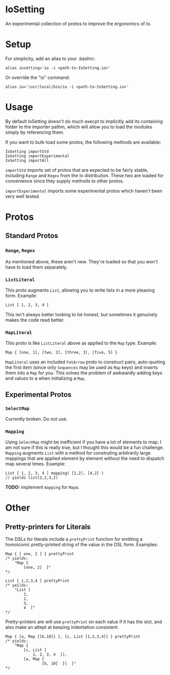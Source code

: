 # IoSetting
An experimental collection of protos to improve the ergonomics of Io.

# Setup
For simplicity, add an alias to your .bashrc:

	alias iosetting='io -i <path-to-IoSetting.io>'

Or override the "io" command:

	alias io='/usr/local/bin/io -i <path-to-IoSetting.io>'

# Usage

By default IoSetting doesn't do much execpt to implicitly add its containing folder to the importer pathm, which will allow you to load the modules simply by referencing them.

If you want to bulk-load some protos, the following methods are available:

	IoSetting importStd
	IoSetting importExperimental
	IoSetting importAll

```importStd``` imports set of protos that are expected to be fairly stable, including ```Range``` and ```Regex``` from the Io distribution. These two are loaded for convenience since they supply methods to other protos.

```importExperimental``` imports some experimental protos which haven't been very well tested.

# Protos

## Standard Protos

### ```Range```, ```Regex```

As mentioned above, these aren't new. They're loaded so that you won't have to load them separately.

### ```ListLiteral```

This proto augments ```List```, allowing you to write lists in a more pleasing form. Example:

	List [ 1, 2, 3, 4 ]

This isn't always better looking to be honest, but sometimes it genuinely makes the code read better.

### ```MapLiteral```

This proto is like ```ListLiteral``` above as applied to the ```Map``` type. Example:

	Map { [one, 1], [two, 2], [three, 3], [five, 5] }

```MapLiteral``` uses an included ```FatArrow``` proto to construct pairs, auto-quoting the first item (since only ```Sequences``` may be used as ```Map``` keys) and inserts them into a ```Map``` for you. This solves the problem of awkwardly adding keys and values to a when initializing a ```Map```.

## Experimental Protos

### ```SelectMap```

Currently broken. Do not use.

### ```Mapping```

Using ```SelectMap``` might be inefficient if you have a lot of elements to map. I am not sure if this is really true, but I thought this would be a fun challenge. ```Mapping``` augments ```List``` with a method for construting arbitrarily large mappings that are applied element by element without the need to dispatch map several times. Example:

	List [ 1, 2, 3, 4 ] mapping( [1,2], [4,2] )
	// yields list(2,2,3,2)

**TODO:** implement ```mapping``` for ```Map```s.

# Other

## Pretty-printers for Literals

The DSLs for literals include a ```prettyPrint``` function for emitting a homoiconic pretty-printed string of the value in the DSL form. Examples:

	Map { [ one, 2 ] } prettyPrint
	/* yields:
		"Map {
			[one, 2]  }"
	*/

	List [ 1,2,3,4 ] prettyPrint
	/* yeilds:
		"List [
			1,
			2,
			3,
			4  ]" 
	*/

Pretty-printers are will use ```prettyPrint``` on each value if it has the slot, and also make an attept at keeping indentation consistent.

	Map { [a, Map {[b,10]} ], [c, List [1,2,3,4]] } prettyPrint
	/* yields:
		"Map {
			[c, List [
				1, 2, 3, 4  ]],
			[a, Map {
					[b, 10]  }]  }"
	*/

